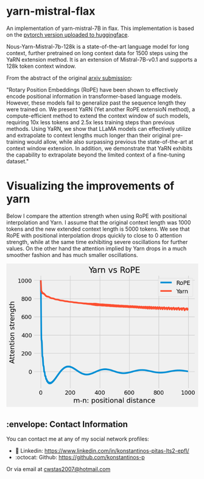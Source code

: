# yarn-mistral-flax
An implementation of yarn-mistral-7B in flax. This implementation is based on the [pytorch version uploaded to huggingface](https://huggingface.co/NousResearch/Yarn-Mistral-7b-128k
).


Nous-Yarn-Mistral-7b-128k is a state-of-the-art language model for long context, further pretrained on long context data for 1500 steps using the YaRN extension method. It is an extension of Mistral-7B-v0.1 and supports a 128k token context window.

From the abstract of the original [arxiv submission](https://arxiv.org/abs/2309.00071):


"Rotary Position Embeddings (RoPE) have been shown to effectively encode positional information in transformer-based language models. However, these models fail to generalize past the sequence length they were trained on. We present YaRN (Yet another RoPE extensioN method), a compute-efficient method to extend the context window of such models, requiring 10x less tokens and 2.5x less training steps than previous methods. Using YaRN, we show that LLaMA models can effectively utilize and extrapolate to context lengths much longer than their original pre-training would allow, while also surpassing previous the state-of-the-art at context window extension. In addition, we demonstrate that YaRN exhibits the capability to extrapolate beyond the limited context of a fine-tuning dataset."

# Visualizing the improvements of yarn
Below I compare the attention strength when using RoPE with positional interpolation
and Yarn. I assume that the original context length was 1000 tokens and the new extended 
context length is 5000 tokens. We see that RoPE with positional interpolation drops quickly to
close to 0 attention strength, while at the same time exhibiting severe oscillations for further values. 
On the other hand the attention implied by Yarn drops in a much smoother fashion and has much smaller oscillations.

![](assets/yarn_vs_rope.png)


<h2> :envelope: Contact Information </h2>
You can contact me at any of my social network profiles:

- :briefcase: Linkedin: https://www.linkedin.com/in/konstantinos-pitas-lts2-epfl/
- :octocat: Github: https://github.com/konstantinos-p

Or via email at cwstas2007@hotmail.com
